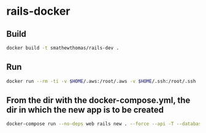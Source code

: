 # rails-docker

## Build

```bash
docker build -t smathewthomas/rails-dev .
```

## Run

```bash
docker run --rm -ti -v $HOME/.aws:/root/.aws -v $HOME/.ssh:/root/.ssh  -v "$(pwd)":/app -w /app -e LANG=C.UTF-8 smathewthomas/rails-dev /bin/bash
```

## From the dir with the docker-compose.yml, the dir in which the new app is to be created

```bash
docker-compose run --no-deps web rails new . --force --api -T --database=postgresql
```
